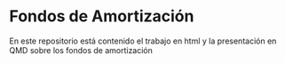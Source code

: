 # Fondos de Amortización
En este repositorio está contenido el trabajo en html y la presentación en QMD sobre los fondos de amortización
